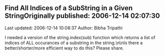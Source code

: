 ## Find All Indices of a SubString in a Given StringOriginally published: 2006-12-14 02:07:30 
Last updated: 2006-12-14 10:08:37 
Author: Bibha Tripathi 
 
I needed a version of the string.index(sub) function which returns a list of indices of ALL occurances of a substring in the string.\n\nIs there a better/shorter/more efficient way to do this? Please share.